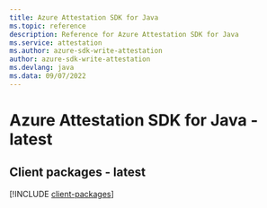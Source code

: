 ```yaml
---
title: Azure Attestation SDK for Java
ms.topic: reference
description: Reference for Azure Attestation SDK for Java
ms.service: attestation
ms.author: azure-sdk-write-attestation
author: azure-sdk-write-attestation
ms.devlang: java
ms.data: 09/07/2022
---
```

# Azure Attestation SDK for Java - latest

## Client packages - latest
[!INCLUDE [client-packages](attestation-client-index.md)]